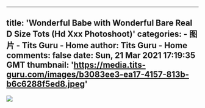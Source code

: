 
---
title: 'Wonderful Babe with Wonderful Bare Real D Size Tots (Hd Xxx Photoshoot)'
categories: 
    - 图片
    - Tits Guru - Home
author: Tits Guru - Home
comments: false
date: Sun, 21 Mar 2021 17:19:35 GMT
thumbnail: 'https://media.tits-guru.com/images/b3083ee3-ea17-4157-813b-b6c6288f5ed8.jpeg'
---

<div>   
<img src="https://media.tits-guru.com/images/b3083ee3-ea17-4157-813b-b6c6288f5ed8.jpeg" referrerpolicy="no-referrer">  
</div>
            